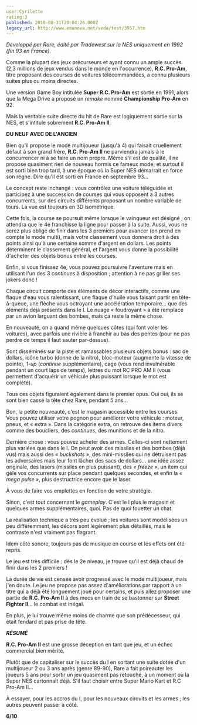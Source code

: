 ```yaml
---
user:Cyrilette
rating:3
published: 2010-08-31T20:04:26.000Z
legacy_url: http://www.emunova.net/veda/test/3957.htm
---
```

_Développé par Rare, édité par Tradewest sur la NES uniquement en 1992 (fin 93 en France)._  

   

Comme la plupart des jeux précurseurs et ayant connu un ample succès (2,3 millions de jeux vendus dans le monde en l'occurrence), **R.C. Pro-Am**, titre proposant des courses de voitures télécommandées, a connu plusieurs suites plus ou moins directes.  

Une version Game Boy intitulée **Super R.C. Pro-Am** est sortie en 1991, alors que la Mega Drive a proposé un _remake_ nommé **Championship Pro-Am** en 92\.  

Mais la véritable suite directe du hit de Rare est logiquement sortie sur la NES, et s'intitule sobrement **R.C. Pro-Am II**.  

  

**DU NEUF AVEC DE L'ANCIEN**  

Bien qu'il propose le mode multijoueur (jusqu'à 4) qui faisait cruellement défaut à son grand frère, **R.C. Pro-Am II** ne parviendra jamais à le concurrencer ni à se faire un nom propre. Même s'il est de qualité, il ne propose quasiment rien de nouveau hormis ce fameux mode, et surtout il est sorti bien trop tard, à une époque où la Super NES démarrait en force son règne. Dire qu'il est sorti en France en septembre 93...  

  

Le concept reste inchangé : vous contrôlez une voiture téléguidée et participez à une succession de courses qui vous opposent à 3 autres concurrents, sur des circuits différents proposant un nombre variable de tours. La vue est toujours en 3D isométrique.  

Cette fois, la course se poursuit même lorsque le vainqueur est désigné ; on attendra que le 4e franchisse la ligne pour passer à la suite. Aussi, vous ne serez plus obligé de finir dans les 3 premiers pour avancer (on prend en compte le mode multi), mais votre classement vous donnera droit à des points ainsi qu'à une certaine somme d'argent en dollars. Les points déterminent le classement général, et l'argent vous donne la possibilité d'acheter des objets bonus entre les courses.  

Enfin, si vous finissez 4e, vous pouvez poursuivre l'aventure mais en utilisant l'un des 3 _continues_ à disposition ; attention à ne pas griller ses jokers donc !  

  

Chaque circuit comporte des éléments de décor interactifs, comme une flaque d'eau vous ralentissant, une flaque d'huile vous faisant partir en tête-à-queue, une flèche vous octroyant une accélération temporaire... que des éléments déjà présents dans le I. Le nuage « foudroyant » a été remplacé par un avion larguant des bombes, mais ça reste la même chose.  

En nouveauté, on a quand même quelques côtes (qui font voler les voitures), avec parfois une rivière à franchir au bas des pentes (pour ne pas perdre de temps il faut sauter par-dessus).  

   

Sont disséminés sur la piste et ramassables plusieurs objets bonus : sac de dollars, icône turbo (donne de la nitro), bloc-moteur (augmente la vitesse de pointe), _1-up_ (_continue_ supplémentaire), cage (vous rend invulnérable pendant un court laps de temps), lettres du mot RC PRO AM II (vous permettent d'acquérir un véhicule plus puissant lorsque le mot est complété).  

Tous ces objets figuraient également dans le premier opus. Oui oui, ils se sont bien cassé la tête chez Rare, pendant 5 ans...  

   

Bon, la petite nouveauté, c'est le magasin accessible entre les courses. Vous pouvez utiliser votre pognon pour améliorer votre véhicule : moteur, pneus, et « extra ». Dans la catégorie extra, on retrouve des items divers comme des boucliers, des _continues_, des munitions et de la nitro.   

Dernière chose : vous pouvez acheter des armes. Celles-ci sont nettement plus variées que dans le I. On peut avoir des missiles et des bombes (déjà vus) mais aussi des _« buckshots »_, des mini-missiles qui ne détruisent pas les adversaires mais leur font lâcher des sacs de dollars... une idée assez originale, des lasers (missiles en plus puissant), des _« freeze »_, un item qui gèle vos concurrents sur place pendant quelques secondes, et enfin la _« mega pulse »_, plus destructrice encore que le laser.  

À vous de faire vos emplettes en fonction de votre stratégie.  

  

Sinon, c'est tout concernant le _gameplay_. C'est le I plus le magasin et quelques armes supplémentaires, quoi. Pas de quoi fouetter un chat.  

  

La réalisation technique a très peu évolué ; les voitures sont modélisées un peu différemment, les décors sont légèrement plus détaillés, mais le contraste n'est vraiment pas flagrant.  

Idem côté sonore, toujours pas de musique en course et les effets ont été repris.  

  

Le jeu est très difficile : dès le 2e niveau, je trouve qu'il est déjà chaud de finir dans les 2 premiers !  

La durée de vie est censée avoir progressé avec le mode multijoueur, mais j'en doute. Le jeu ne propose pas assez d'améliorations par rapport à un titre qui a déjà été longuement joué pour certains, et puis allez proposer une partie de **R.C. Pro-Am II** à des mecs en train de se bastonner sur **Street Fighter II**... le combat est inégal.  

En plus, je lui trouve même moins de charme que son prédécesseur, qui était fendard et pas prise de tête.  

  

**_RÉSUMÉ_**  

**R.C. Pro-Am II** est une grosse déception en tant que jeu, et un échec commercial bien mérité.  

Plutôt que de capitaliser sur le succès du I en sortant une suite dotée d'un multijoueur 2 ou 3 ans après (genre 89-90), Rare a fait poireauter les joueurs 5 ans pour sortir un jeu quasiment pas retouché, à un moment où la Super NES cartonnait déjà. S'il faut choisir entre Super Mario Kart et R.C Pro-Am II...  

À essayer, pour les accros du I, pour les nouveaux circuits et les armes ; les autres peuvent passer à côté.  

  

**6/10**